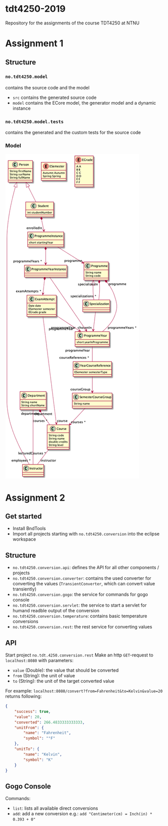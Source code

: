 # tdt4250-2019
Repository for the assignments of the course TDT4250 at NTNU

# Assignment 1
## Structure
### `no.tdt4250.model`
contains the source code and the model
* `src` contains the generated source code
* `model` contains the ECore model, the generator model and a dynamic instance

### `no.tdt4250.model.tests`
contains the generated and the custom tests for the source code

### Model
![Model](model.png)

# Assignment 2
## Get started
* Install BndTools
* Import all projects starting with `no.tdt4250.conversion` into the eclipse workspace

## Structure
 * `no.tdt4250.conversion.api`: defines the API for all other components / projects
 * `no.tdt4250.conversion.converter`: contains the used converter for converting the values (`TransientConverter`, which can convert value transiently)
 * `no.tdt4250.conversion.gogo`: the service for commands for gogo console
 * `no.tdt4250.conversion.servlet`: the service to start a servlet for humand readble output of the conversion
 * `no.tdt4250.conversion.temperature`: contains basic temperature conversions
 * `no.tdt4250.conversion.rest`: the rest service for converting values

## API
Start project `no.tdt.4250.conversion.rest`
Make an http `GET`-request to `localhost:8080` with parameters:
 * `value` (Double): the value that should be converted
 * `from` (String): the unit of value
 * `to` (String): the unit of the target converted value

For example: `localhost:8080/convert?from=Fahrenheit&to=Kelvin&value=20` returns following: 
```json
{
    "success": true,
    "value": 20,
    "converted": 266.4833333333333,
    "unitFrom": {
        "name": "Fahrenheit",
        "symbol": "°F"
    },
    "unitTo": {
        "name": "Kelvin",
        "symbol": "K"
    }
}
```
## Gogo Console
Commands:
 * `list`: lists all available direct conversions 
 * `add`: add a new conversion e.g.: `add "Centimeter(cm) = Inch(in) * 0.393 + 0"`
